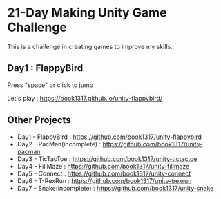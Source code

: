 # 21-Day Making Unity Game Challenge
This is a challenge in creating games to improve my skills.



 ## Day1 : FlappyBird
 
Press "space" or click to jump

Let's play : https://book1317.github.io/unity-flappybird/

## Other Projects

* Day1 - FlappyBird : https://github.com/book1317/unity-flappybird
* Day2 - PacMan(incomplete) : https://github.com/book1317/unity-pacman
* Day3 - TicTacToe : https://github.com/book1317/unity-tictactoe
* Day4 - FillMaze : https://github.com/book1317/unity-fillmaze
* Day5 - Connect : https://github.com/book1317/unity-connect
* Day6 - T-RexRun : https://github.com/book1317/unity-trexrun
* Day7 - Snake(incomplete) : https://github.com/book1317/unity-snake
